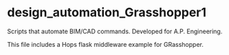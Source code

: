 # design_automation_Grasshopper1
Scripts that automate BIM/CAD commands. Developed for A.P. Engineering.

This file includes a Hops flask middleware example for GRasshopper.
